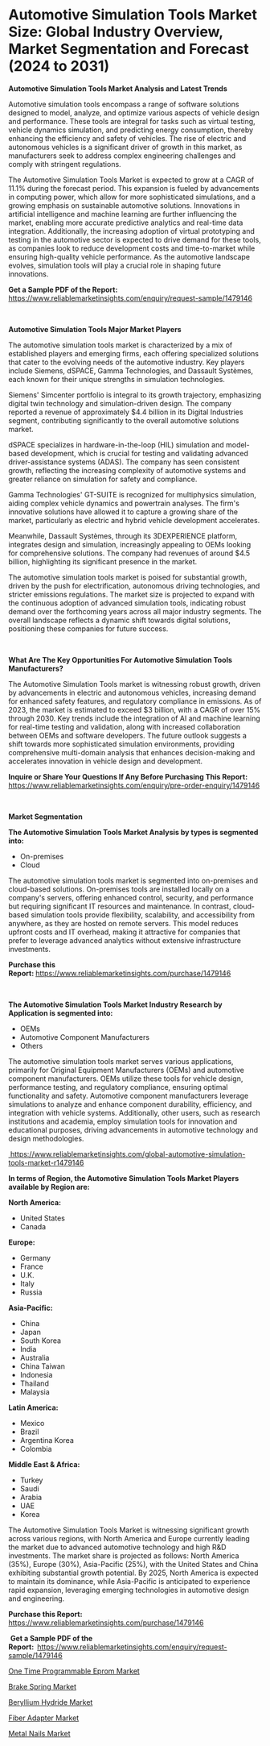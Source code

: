 <p><h1>Automotive Simulation Tools Market Size: Global Industry Overview, Market Segmentation and Forecast (2024 to 2031)</h1></p><p><strong>Automotive Simulation Tools Market Analysis and Latest Trends</strong></p>
<p><p>Automotive simulation tools encompass a range of software solutions designed to model, analyze, and optimize various aspects of vehicle design and performance. These tools are integral for tasks such as virtual testing, vehicle dynamics simulation, and predicting energy consumption, thereby enhancing the efficiency and safety of vehicles. The rise of electric and autonomous vehicles is a significant driver of growth in this market, as manufacturers seek to address complex engineering challenges and comply with stringent regulations.</p><p>The Automotive Simulation Tools Market is expected to grow at a CAGR of 11.1% during the forecast period. This expansion is fueled by advancements in computing power, which allow for more sophisticated simulations, and a growing emphasis on sustainable automotive solutions. Innovations in artificial intelligence and machine learning are further influencing the market, enabling more accurate predictive analytics and real-time data integration. Additionally, the increasing adoption of virtual prototyping and testing in the automotive sector is expected to drive demand for these tools, as companies look to reduce development costs and time-to-market while ensuring high-quality vehicle performance. As the automotive landscape evolves, simulation tools will play a crucial role in shaping future innovations.</p></p>
<p><strong>Get a Sample PDF of the Report:&nbsp;</strong> <a href="https://www.reliablemarketinsights.com/enquiry/request-sample/1479146?utm_campaign=2012&utm_medium=2&utm_source=Github&utm_content=ia&utm_term=27122024&utm_id=automotive-simulation-tools">https://www.reliablemarketinsights.com/enquiry/request-sample/1479146</a></p>
<p>&nbsp;</p>
<p><strong>Automotive Simulation Tools Major Market Players</strong></p>
<p><p>The automotive simulation tools market is characterized by a mix of established players and emerging firms, each offering specialized solutions that cater to the evolving needs of the automotive industry. Key players include Siemens, dSPACE, Gamma Technologies, and Dassault Systèmes, each known for their unique strengths in simulation technologies.</p><p>Siemens' Simcenter portfolio is integral to its growth trajectory, emphasizing digital twin technology and simulation-driven design. The company reported a revenue of approximately $4.4 billion in its Digital Industries segment, contributing significantly to the overall automotive solutions market.</p><p>dSPACE specializes in hardware-in-the-loop (HIL) simulation and model-based development, which is crucial for testing and validating advanced driver-assistance systems (ADAS). The company has seen consistent growth, reflecting the increasing complexity of automotive systems and greater reliance on simulation for safety and compliance.</p><p>Gamma Technologies' GT-SUITE is recognized for multiphysics simulation, aiding complex vehicle dynamics and powertrain analyses. The firm's innovative solutions have allowed it to capture a growing share of the market, particularly as electric and hybrid vehicle development accelerates.</p><p>Meanwhile, Dassault Systèmes, through its 3DEXPERIENCE platform, integrates design and simulation, increasingly appealing to OEMs looking for comprehensive solutions. The company had revenues of around $4.5 billion, highlighting its significant presence in the market.</p><p>The automotive simulation tools market is poised for substantial growth, driven by the push for electrification, autonomous driving technologies, and stricter emissions regulations. The market size is projected to expand with the continuous adoption of advanced simulation tools, indicating robust demand over the forthcoming years across all major industry segments. The overall landscape reflects a dynamic shift towards digital solutions, positioning these companies for future success.</p></p>
<p>&nbsp;</p>
<p><strong>What Are The Key Opportunities For Automotive Simulation Tools Manufacturers?</strong></p>
<p><p>The Automotive Simulation Tools market is witnessing robust growth, driven by advancements in electric and autonomous vehicles, increasing demand for enhanced safety features, and regulatory compliance in emissions. As of 2023, the market is estimated to exceed $3 billion, with a CAGR of over 15% through 2030. Key trends include the integration of AI and machine learning for real-time testing and validation, along with increased collaboration between OEMs and software developers. The future outlook suggests a shift towards more sophisticated simulation environments, providing comprehensive multi-domain analysis that enhances decision-making and accelerates innovation in vehicle design and development.</p></p>
<p><strong>Inquire or Share Your Questions If Any Before Purchasing This Report:</strong> <a href="https://www.reliablemarketinsights.com/enquiry/pre-order-enquiry/1479146?utm_campaign=2012&utm_medium=2&utm_source=Github&utm_content=ia&utm_term=27122024&utm_id=automotive-simulation-tools">https://www.reliablemarketinsights.com/enquiry/pre-order-enquiry/1479146</a></p>
<p>&nbsp;</p>
<p><strong>Market Segmentation</strong></p>
<p><strong>The Automotive Simulation Tools Market Analysis by types is segmented into:</strong></p>
<p><ul><li>On-premises</li><li>Cloud</li></ul></p>
<p><p>The automotive simulation tools market is segmented into on-premises and cloud-based solutions. On-premises tools are installed locally on a company's servers, offering enhanced control, security, and performance but requiring significant IT resources and maintenance. In contrast, cloud-based simulation tools provide flexibility, scalability, and accessibility from anywhere, as they are hosted on remote servers. This model reduces upfront costs and IT overhead, making it attractive for companies that prefer to leverage advanced analytics without extensive infrastructure investments.</p></p>
<p><strong>Purchase this Report:&nbsp;</strong><a href="https://www.reliablemarketinsights.com/purchase/1479146?utm_campaign=2012&utm_medium=2&utm_source=Github&utm_content=ia&utm_term=27122024&utm_id=automotive-simulation-tools">https://www.reliablemarketinsights.com/purchase/1479146</a></p>
<p>&nbsp;</p>
<p><strong>The Automotive Simulation Tools Market Industry Research by Application is segmented into:</strong></p>
<p><ul><li>OEMs</li><li>Automotive Component Manufacturers</li><li>Others</li></ul></p>
<p><p>The automotive simulation tools market serves various applications, primarily for Original Equipment Manufacturers (OEMs) and automotive component manufacturers. OEMs utilize these tools for vehicle design, performance testing, and regulatory compliance, ensuring optimal functionality and safety. Automotive component manufacturers leverage simulations to analyze and enhance component durability, efficiency, and integration with vehicle systems. Additionally, other users, such as research institutions and academia, employ simulation tools for innovation and educational purposes, driving advancements in automotive technology and design methodologies.</p></p>
<p><a href="https://www.reliablemarketinsights.com/global-automotive-simulation-tools-market-r1479146?utm_campaign=2012&utm_medium=2&utm_source=Github&utm_content=ia&utm_term=27122024&utm_id=automotive-simulation-tools">&nbsp;https://www.reliablemarketinsights.com/global-automotive-simulation-tools-market-r1479146</a></p>
<p><strong>In terms of Region, the Automotive Simulation Tools Market Players available by Region are:</strong></p>
<p>
    <p> <strong> North America: </strong>
        <ul>
            <li>United States</li>
            <li>Canada</li>
        </ul>
        </p> 
    <p> <strong> Europe: </strong>
        <ul>
            <li>Germany</li>
            <li>France</li>
            <li>U.K.</li>
            <li>Italy</li>
            <li>Russia</li>
        </ul>
        </p> 
    <p> <strong> Asia-Pacific: </strong>
        <ul>
            <li>China</li>
            <li>Japan</li>
            <li>South Korea</li>
            <li>India</li>
            <li>Australia</li>
            <li>China Taiwan</li>
            <li>Indonesia</li>
            <li>Thailand</li>
            <li>Malaysia</li>
        </ul>
        </p> 
    <p> <strong> Latin America: </strong>
        <ul>
            <li>Mexico</li>
            <li>Brazil</li>
            <li>Argentina Korea</li>
            <li>Colombia</li>
        </ul>
        </p> 
    <p> <strong> Middle East & Africa: </strong>
        <ul>
            <li>Turkey</li>
            <li>Saudi</li>
            <li>Arabia</li>
            <li>UAE</li>
            <li>Korea</li>
        </ul>
    </p>
    </p>
<p><p>The Automotive Simulation Tools Market is witnessing significant growth across various regions, with North America and Europe currently leading the market due to advanced automotive technology and high R&D investments. The market share is projected as follows: North America (35%), Europe (30%), Asia-Pacific (25%), with the United States and China exhibiting substantial growth potential. By 2025, North America is expected to maintain its dominance, while Asia-Pacific is anticipated to experience rapid expansion, leveraging emerging technologies in automotive design and engineering.</p></p>
<p><strong>Purchase this Report: </strong><a href="https://www.reliablemarketinsights.com/purchase/1479146?utm_campaign=2012&utm_medium=2&utm_source=Github&utm_content=ia&utm_term=27122024&utm_id=automotive-simulation-tools">https://www.reliablemarketinsights.com/purchase/1479146</a></p>
<p>&nbsp;<strong>Get a Sample PDF of the Report:&nbsp;&nbsp;</strong><a href="https://www.reliablemarketinsights.com/enquiry/request-sample/1479146?utm_campaign=2012&utm_medium=2&utm_source=Github&utm_content=ia&utm_term=27122024&utm_id=automotive-simulation-tools">https://www.reliablemarketinsights.com/enquiry/request-sample/1479146</a></p>
<p><strong></strong></p>
<p><p><a href="https://www.linkedin.com/pulse/sales-projections-analysis-one-time-programmable-eprom-market-nngte?utm_campaign=2012&utm_medium=2&utm_source=Github&utm_content=ia&utm_term=27122024&utm_id=automotive-simulation-tools">One Time Programmable Eprom Market</a></p><p><a href="https://www.linkedin.com/pulse/evalua-mark-research-ptwwe?utm_campaign=2012&utm_medium=2&utm_source=Github&utm_content=ia&utm_term=27122024&utm_id=automotive-simulation-tools">Brake Spring Market</a></p><p><a href="https://www.linkedin.com/pulse/global-growth-beryllium-hydride-market-projected-135-cagr-dxnef?utm_campaign=2012&utm_medium=2&utm_source=Github&utm_content=ia&utm_term=27122024&utm_id=automotive-simulation-tools">Beryllium Hydride Market</a></p><p><a href="https://www.linkedin.com/pulse/market-demand-revenue-fiber-adapter-industry-from-2024-2031-s4aqf?utm_campaign=2012&utm_medium=2&utm_source=Github&utm_content=ia&utm_term=27122024&utm_id=automotive-simulation-tools">Fiber Adapter Market</a></p><p><a href="https://www.linkedin.com/pulse/a-mkt-nova-vc8zf?utm_campaign=2012&utm_medium=2&utm_source=Github&utm_content=ia&utm_term=27122024&utm_id=automotive-simulation-tools">Metal Nails Market</a></p></p>